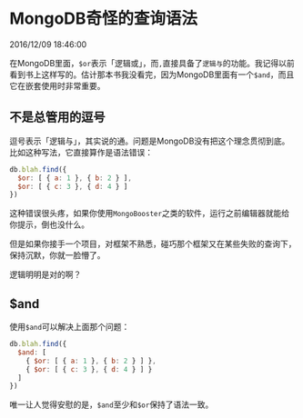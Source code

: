 # MongoDB奇怪的查询语法
2016/12/09 18:46:00


在MongoDB里面，`$or`表示「逻辑或」，而`,`直接具备了`逻辑与`的功能。我记得以前看到书上这样写的。估计那本书我没看完，因为MongoDB里面有一个`$and`，而且它在嵌套使用时非常重要。


## 不是总管用的逗号

逗号表示「逻辑与」，其实说的通。问题是MongoDB没有把这个理念贯彻到底。比如这种写法，它直接算作是语法错误：

```javascript
db.blah.find({
  $or: [ { a: 1 }, { b: 2 } ],
  $or: [ { c: 3 }, { d: 4 } ]
})
```

这种错误很头疼，如果你使用`MongoBooster`之类的软件，运行之前编辑器就能给你提示，倒也没什么。

但是如果你接手一个项目，对框架不熟悉，碰巧那个框架又在某些失败的查询下，保持沉默，你就一脸懵了。

逻辑明明是对的啊？


## $and

使用`$and`可以解决上面那个问题：

```javascript
db.blah.find({
  $and: [
    { $or: [ { a: 1 }, { b: 2 } ] },
    { $or: [ { c: 3 }, { d: 4 } ] }
  ]
})
```

唯一让人觉得安慰的是，`$and`至少和`$or`保持了语法一致。


